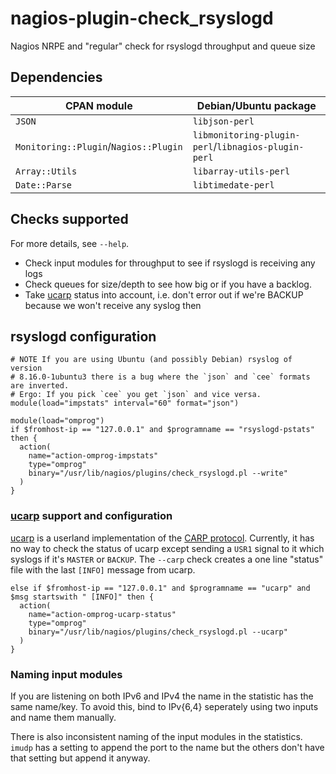 # nagios-plugin-check\_rsyslogd

Nagios NRPE and "regular" check for rsyslogd throughput and queue size

## Dependencies

| CPAN module                           | Debian/Ubuntu package                               |
|---------------------------------------|-----------------------------------------------------|
| `JSON`                                | `libjson-perl`                                      |
| `Monitoring::Plugin`/`Nagios::Plugin` | `libmonitoring-plugin-perl`/`libnagios-plugin-perl` |
| `Array::Utils`                        | `libarray-utils-perl`                               |
| `Date::Parse`                         | `libtimedate-perl`                                  |

## Checks supported

For more details, see `--help`.

* Check input modules for throughput to see if rsyslogd is receiving any logs
* Check queues for size/depth to see how big or if you have a backlog.
* Take [ucarp](https://www.pureftpd.org/project/ucarp) status into account,
  i.e. don't error out if we're BACKUP because we won't receive any syslog then

## rsyslogd configuration

```
# NOTE If you are using Ubuntu (and possibly Debian) rsyslog of version
# 8.16.0-1ubuntu3 there is a bug where the `json` and `cee` formats are inverted.
# Ergo: If you pick `cee` you get `json` and vice versa.
module(load="impstats" interval="60" format="json")

module(load="omprog")
if $fromhost-ip == "127.0.0.1" and $programname == "rsyslogd-pstats" then {
  action(
    name="action-omprog-impstats"
    type="omprog"
    binary="/usr/lib/nagios/plugins/check_rsyslogd.pl --write"
  )
}
```

### [ucarp](https://www.pureftpd.org/project/ucarp) support and configuration

[ucarp](https://www.pureftpd.org/project/ucarp) is a userland implementation of the [CARP protocol](https://en.wikipedia.org/wiki/Common_Address_Redundancy_Protocol).
Currently, it has no way to check the status of ucarp except sending a `USR1`
signal to it which syslogs if it's `MASTER` or `BACKUP`. The `--carp` check
creates a one line "status" file with the last `[INFO]` message from ucarp.

```
else if $fromhost-ip == "127.0.0.1" and $programname == "ucarp" and $msg startswith " [INFO]" then {
  action(
    name="action-omprog-ucarp-status"
    type="omprog"
    binary="/usr/lib/nagios/plugins/check_rsyslogd.pl --ucarp"
  )
}
```

### Naming input modules
If you are listening on both IPv6 and IPv4 the name in the statistic has the
same name/key. To avoid this, bind to IPv{6,4} seperately using two inputs and
name them manually.

There is also inconsistent naming of the input modules in the statistics.
`imudp` has a setting to append the port to the name but the others don't have
that setting but append it anyway.
